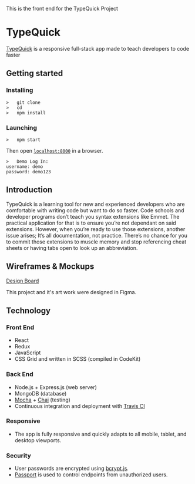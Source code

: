 This is the front end for the TypeQuick Project

<h1>TypeQuick</h1>
<p><a href="">TypeQuick</a> is a responsive full-stack app made to teach developers to code faster</p>

## Getting started
### Installing
```
>   git clone 
>   cd 
>   npm install
```
### Launching
```
>   npm start
```
Then open [`localhost:8000`](http://localhost:8000) in a browser.
```
>   Demo Log In:
username: demo
password: demo123
```

<h2>Introduction</h2>
<p>
  TypeQuick is a learning tool for
  new and experienced developers who are comfortable with
  writing code but want to do so faster. Code schools and
  developer programs don’t teach you syntax extensions like
  Emmet. The practical application for
  that is to ensure you’re not dependant on said extensions.
  However, when you’re ready to use those extensions, another
  issue arises; It’s all documentation, not practice. There’s no
  chance for you to commit those extensions to muscle memory and
  stop referencing cheat sheets or having tabs open to look up an
  abbreviation.
</p>

<h2>Wireframes & Mockups</h2>
<a href="https://www.figma.com/file/fWvY1Odkg6Ckb2jjJYLoG0LV/TypeQuick?node-id=260%3A6">Design Board</a>
<p>This project and it's art work were designed in Figma.</p>

<h2>Technology</h2>
<h3>Front End</h3>
<ul>
  <li>React</li>
  <li>Redux</li>
  <li>JavaScript</li>
  <li>CSS Grid and written in SCSS (compiled in CodeKit)</li>
</ul>
<h3>Back End</h3>
<ul>
  <li>Node.js + Express.js (web server)</li>
  <li>MongoDB (database)</li>
  <li><a href="https://mochajs.org/">Mocha</a> + <a href="http://chaijs.com/">Chai</a> (testing)</li>
  <li>Continuous integration and deployment with <a href="https://travis-ci.org/">Travis CI</a></li>
</ul>
<h3>Responsive</h3>
<ul>
  <li>The app is fully responsive and quickly adapts to all mobile, tablet, and desktop viewports.</li>
</ul>
<h3>Security</h3>
<ul>
  <li>User passwords are encrypted using <a href="https://github.com/dcodeIO/bcrypt.js">bcrypt.js</a>.</li>
  <li><a href="http://passportjs.org/">Passport</a> is used to control endpoints from unauthorized users.</li>
</ul>
